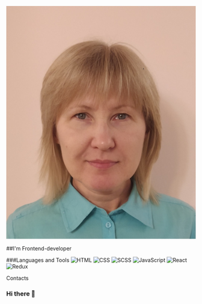 ![Header](https://github.com/Natali0258/Natali0258/blob/main/assets/photo.jpg)

##I'm Frontend-developer

###Languages and Tools
![HTML](https://img.ahields.io/badge/-HTML-090909?style=fot-the-badge&logo=HTML&logoColor=E65100)
![CSS](https://img.ahields.io/badge/-CSS-090909?style=fot-the-badge&logo=CSS&logoColor=2D98D4)
![SCSS](https://img.ahields.io/badge/-SCSS-090909?style=fot-the-badge&logo=SCSS&logoColor=2D98D4)
![JavaScript](https://img.ahields.io/badge/-JavaScript-090909?style=fot-the-badge&logo=JavaScript&logoColor=FBD60B)
![React](https://img.ahields.io/badge/-React-090909?style=fot-the-badge&logo=React&logoColor=4E7AB5)
![Redux](https://img.ahields.io/badge/-Redux-090909?style=fot-the-badge&logo=Redux&logoColor=6C4EB0)

Contacts




### Hi there 👋

<!--
**Natali0258/Natali0258** is a ✨ _special_ ✨ repository because its `README.md` (this file) appears on your GitHub profile.

Here are some ideas to get you started:

- 🔭 I’m currently working on ...
- 🌱 I’m currently learning ...
- 👯 I’m looking to collaborate on ...
- 🤔 I’m looking for help with ...
- 💬 Ask me about ...
- 📫 How to reach me: ...
- 😄 Pronouns: ...
- ⚡ Fun fact: ...
-->
